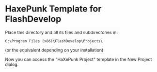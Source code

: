 # HaxePunk Template for FlashDevelop

Place this directory and all its files and subdirectories in:

    C:\Program Files (x86)\FlashDevelop\Projects\

(or the equivalent depending on your installation)

Now you can access the "HaXePunk Project" template in the New Project dialog.
